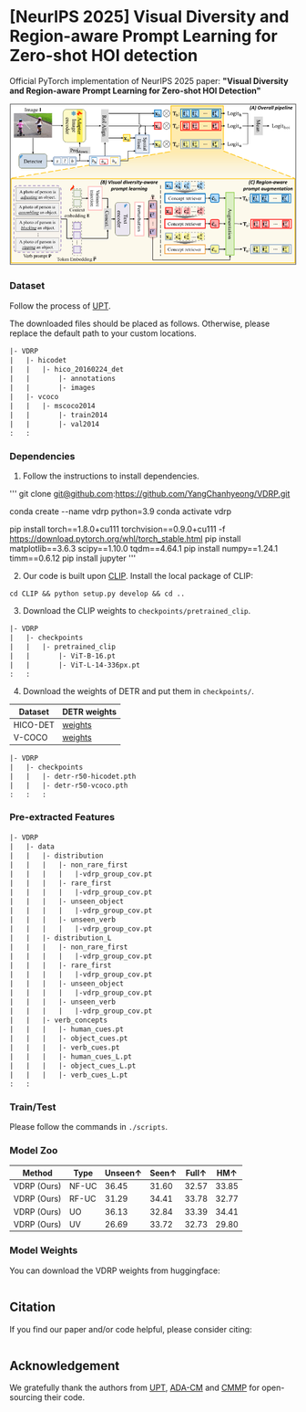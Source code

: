 # [NeurIPS 2025] Visual Diversity and Region-aware Prompt Learning for Zero-shot HOI detection
Official PyTorch implementation of NeurIPS 2025 paper: **"Visual Diversity and Region-aware Prompt Learning for Zero-shot HOI Detection"**

<p align="center">
  <img src="assets/Overall_figure.png" width="800"/>
</p>


### Dataset 
Follow the process of [UPT](https://github.com/fredzzhang/upt).

The downloaded files should be placed as follows. Otherwise, please replace the default path to your custom locations.
```
|- VDRP
|   |- hicodet
|   |   |- hico_20160224_det
|   |       |- annotations
|   |       |- images
|   |- vcoco
|   |   |- mscoco2014
|   |       |- train2014
|   |       |- val2014
:   :      
```

### Dependencies
1. Follow the instructions to install dependencies.

'''
git clone git@github.com:https://github.com/YangChanhyeong/VDRP.git

conda create --name vdrp python=3.9
conda activate vdrp

pip install torch==1.8.0+cu111 torchvision==0.9.0+cu111 -f https://download.pytorch.org/whl/torch_stable.html
pip install matplotlib==3.6.3 scipy==1.10.0 tqdm==4.64.1
pip install numpy==1.24.1 timm==0.6.12
pip install jupyter
'''

2. Our code is built upon [CLIP](https://github.com/openai/CLIP). Install the local package of CLIP:
```
cd CLIP && python setup.py develop && cd ..
```

3. Download the CLIP weights to `checkpoints/pretrained_clip`.
```
|- VDRP
|   |- checkpoints
|   |   |- pretrained_clip
|   |       |- ViT-B-16.pt
|   |       |- ViT-L-14-336px.pt
:   :      
```

4. Download the weights of DETR and put them in `checkpoints/`.


| Dataset | DETR weights |
| --- | --- |
| HICO-DET | [weights](https://drive.google.com/file/d/1BQ-0tbSH7UC6QMIMMgdbNpRw2NcO8yAD/view?usp=sharing)  |
| V-COCO | [weights](https://drive.google.com/file/d/1AIqc2LBkucBAAb_ebK9RjyNS5WmnA4HV/view?usp=sharing) |


```
|- VDRP
|   |- checkpoints
|   |   |- detr-r50-hicodet.pth
|   |   |- detr-r50-vcoco.pth
:   :   :
```

### Pre-extracted Features

```
|- VDRP
|   |- data
|   |   |- distribution
|   |   |   |- non_rare_first
|   |   |   |   |-vdrp_group_cov.pt
|   |   |   |- rare_first
|   |   |   |   |-vdrp_group_cov.pt
|   |   |   |- unseen_object
|   |   |   |   |-vdrp_group_cov.pt
|   |   |   |- unseen_verb
|   |   |   |   |-vdrp_group_cov.pt
|   |   |- distribution_L
|   |   |   |- non_rare_first
|   |   |   |   |-vdrp_group_cov.pt
|   |   |   |- rare_first
|   |   |   |   |-vdrp_group_cov.pt
|   |   |   |- unseen_object
|   |   |   |   |-vdrp_group_cov.pt
|   |   |   |- unseen_verb
|   |   |   |   |-vdrp_group_cov.pt
|   |   |- verb_concepts
|   |   |   |- human_cues.pt
|   |   |   |- object_cues.pt
|   |   |   |- verb_cues.pt
|   |   |   |- human_cues_L.pt
|   |   |   |- object_cues_L.pt
|   |   |   |- verb_cues_L.pt
:   :      
```

### Train/Test

Please follow the commands in ```./scripts```.



### Model Zoo

| Method          | Type  | Unseen↑ | Seen↑ | Full↑ | HM↑   |
|-----------------|-------|---------|-------|-------|-------|
| VDRP (Ours)     | NF-UC | 36.45   | 31.60 | 32.57 | 33.85 |
| VDRP (Ours)     | RF-UC | 31.29   | 34.41 | 33.78 | 32.77 |
| VDRP (Ours)     | UO    | 36.13   | 32.84 | 33.39 | 34.41 |
| VDRP (Ours)     | UV    | 26.69   | 33.72 | 32.73 | 29.80 |

### Model Weights

You can download the VDRP weights from huggingface:
```

```

## Citation
If you find our paper and/or code helpful, please consider citing:
```

```

## Acknowledgement
We gratefully thank the authors from [UPT](https://github.com/fredzzhang/upt), [ADA-CM](https://github.com/ltttpku/ADA-CM/tree/main) and [CMMP](https://github.com/ltttpku/CMMP) for open-sourcing their code.
